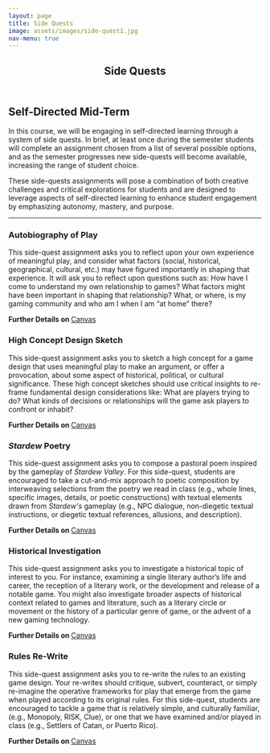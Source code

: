 ```yaml
---
layout: page
title: Side Quests
image: assets/images/side-quest1.jpg
nav-menu: true
---
```


<!-- Main -->
<div id="main" class="alt">

<!-- One -->
<section id="one">
	<div class="inner">
		<header class="major">
			<h1>Side Quests</h1>
		</header>

<!-- Content -->
<h2 id="content">Self-Directed Mid-Term</h2>
<p>In this course, we will be engaging in self-directed learning through a system of side quests. In brief, at least once during the semester students will complete an assignment chosen from a list of several possible options, and as the semester progresses new side-quests will become available, increasing the range of student choice. 
</p>
<p>These side-quests assignments will pose a combination of both creative challenges and critical explorations for students and are designed to leverage aspects of self-directed learning to enhance student engagement by emphasizing autonomy, mastery, and purpose.</p>

<!-- Two -->
<section id="two">

<!-- Content -->
<hr class="major" />

<div class="row">
	<div class="6u 12u$(small)">
		<h3>Autobiography of Play</h3>
		<p>This side-quest assignment asks you to reflect upon your own experience of meaningful play, and consider what factors (social, historical, geographical, cultural, etc.) may have figured importantly in shaping that experience. It will ask you to reflect upon questions such as: How have I come to understand my own relationship to games? What factors might have been important in shaping that relationship? What, or where, is my gaming community and who am I when I am “at home” there?</p> 
		<p><strong>Further Details on </strong><a href="https://uncch.instructure.com/courses/50647/assignments/383194" target="_blank">Canvas</a></p>
	</div>
	<div class="6u$ 12u$(small)">
		<h3>High Concept Design Sketch</h3>
		<p>This side-quest assignment asks you to sketch a high concept for a game design that uses meaningful play to make an argument, or offer a provocation, about some aspect of historical, political, or cultural significance. These high concept sketches should use critical insights to re-frame fundamental design considerations like: What are players trying to do? What kinds of decisions or relationships will the game ask players to confront or inhabit?</p>
		<p><strong>Further Details on </strong><a href="https://uncch.instructure.com/courses/50647/assignments/383199" target="_blank">Canvas</a></p>
	</div>
	<div class="6u$ 12u$(small)">
		<h3><em>Stardew</em> Poetry</h3>
		<p>This side-quest assignment asks you to compose a pastoral poem inspired by the gameplay of <em>Stardew Valley</em>. For this side-quest, students are encouraged to take a cut-and-mix approach to poetic composition by interweaving selections from the poetry we read in class (e.g., whole lines, specific images, details, or poetic constructions) with textual elements drawn from <em>Stardew's</em> gameplay (e.g., NPC dialogue, non-diegetic textual instructions, or diegetic textual references, allusions, and description).</p>
		<p><strong>Further Details on </strong><a href="https://uncch.instructure.com/courses/50647/assignments/385923" target="_blank">Canvas</a></p>
	</div>
	<div class="6u$ 12u$(small)">
		<h3>Historical Investigation</h3>
		<p>This side-quest assignment asks you to investigate a historical topic of interest to you. For instance, examining a single literary author’s life and career, the reception of a literary work, or the development and release of a notable game. You might also investigate broader aspects of historical context related to games and literature, such as a literary circle or movement or the history of a particular genre of game, or the advent of a new gaming technology.</p>
		<p><strong>Further Details on </strong><a href="https://uncch.instructure.com/courses/50647/assignments/405909" target="_blank">Canvas</a></p>
	</div>
	<div class="6u$ 12u$(small)">
		<h3>Rules Re-Write</h3>
		<p>This side-quest assignment asks you to re-write the rules to an existing game design. Your re-writes should critique, subvert, counteract, or simply re-imagine the operative frameworks for play that emerge from the game when played according to its original rules. For this side-quest, students are encouraged to tackle a game that is relatively simple, and culturally familiar, (e.g., Monopoly, RISK, Clue), or one that we have examined and/or played in class (e.g., Settlers of Catan, or Puerto Rico).</p>
		<p><strong>Further Details on </strong><a href="https://uncch.instructure.com/courses/50647/assignments/406466" target="_blank">Canvas</a></p>
	</div>
